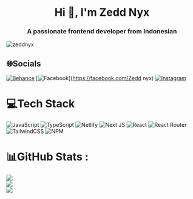 <h1 align="center">Hi 👋, I'm Zedd Nyx</h1>
<h3 align="center">A passionate frontend developer from Indonesian</h3>

<p align="left"> <img src="https://komarev.com/ghpvc/?username=zeddnyx&label=Profile%20views&color=0e75b6&style=flat" alt="zeddnyx" /> </p>

## 🌐Socials
[![Behance](https://img.shields.io/badge/Behance-1769ff?logo=behance&logoColor=white)](https://behance.net/Zeddnyx ) [![Facebook](https://img.shields.io/badge/Facebook-%231877F2.svg?logo=Facebook&logoColor=white)](https://facebook.com/Zedd nyx) [![Instagram](https://img.shields.io/badge/Instagram-%23E4405F.svg?logo=Instagram&logoColor=white)](https://instagram.com/zedd.nyx) 

# 💻Tech Stack
![JavaScript](https://img.shields.io/badge/javascript-%23323330.svg?style=for-the-badge&logo=javascript&logoColor=%23F7DF1E) ![TypeScript](https://img.shields.io/badge/typescript-%23007ACC.svg?style=for-the-badge&logo=typescript&logoColor=white) ![Netlify](https://img.shields.io/badge/netlify-%23000000.svg?style=for-the-badge&logo=netlify&logoColor=#00C7B7) ![Next JS](https://img.shields.io/badge/Next-black?style=for-the-badge&logo=next.js&logoColor=white) ![React](https://img.shields.io/badge/react-%2320232a.svg?style=for-the-badge&logo=react&logoColor=%2361DAFB) ![React Router](https://img.shields.io/badge/React_Router-CA4245?style=for-the-badge&logo=react-router&logoColor=white) ![TailwindCSS](https://img.shields.io/badge/tailwindcss-%2338B2AC.svg?style=for-the-badge&logo=tailwind-css&logoColor=white) ![NPM](https://img.shields.io/badge/NPM-%23000000.svg?style=for-the-badge&logo=npm&logoColor=white)
# 📊GitHub Stats :
![](https://github-readme-stats.vercel.app/api?username=Zeddnyx&theme=tokyonight&hide_border=true&include_all_commits=false&count_private=true)<br/>
![](https://github-readme-streak-stats.herokuapp.com/?user=Zeddnyx&theme=tokyonight&hide_border=true)<br/>
![](https://github-readme-stats.vercel.app/api/top-langs/?username=Zeddnyx&theme=tokyonight&hide_border=true&include_all_commits=false&count_private=true&layout=compact)

 <!-- ## 💰You can help me by Donating -->
<!--  [![PayPal](https://img.shields.io/badge/PayPal-00457C?style=for-the-badge&logo=paypal&logoColor=white)](https://paypal.me/SUNARJO) -->

  <!-- Proudly created with GPRM ( https://gprm.itsvg.in ) -->
  
